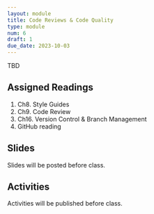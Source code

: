 ```yaml
---
layout: module
title: Code Reviews & Code Quality
type: module
num: 6
draft: 1
due_date: 2023-10-03
---
```


TBD

## Assigned Readings

1. Ch8. Style Guides
1. Ch9. Code Review
1. Ch16. Version Control & Branch Management
1. GitHub reading

## Slides
Slides will be posted before class.


## Activities
Activities will be published before class.

